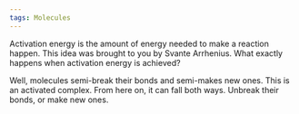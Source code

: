 ```yaml
---
tags: Molecules 
---
```


Activation energy is the amount of energy needed to make a reaction happen. This idea was brought to you by Svante Arrhenius. What exactly happens when activation energy is achieved?

Well, molecules semi-break their bonds and semi-makes new ones. This is an activated complex. From here on, it can fall both ways. Unbreak their bonds, or make new ones.